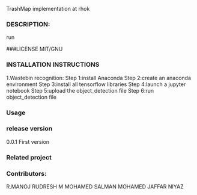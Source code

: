 TrashMap implementation at rhok
### DESCRIPTION:








run



###LICENSE
MIT/GNU

### INSTALLATION INSTRUCTIONS
1.Wastebin recognition: Step 1:install Anaconda
                       Step 2:create an anaconda environment
                       Step 3:install all tensorflow libraries
                       Step 4:launch a jupyter notebook
                       Step 5:upload the object_detection file
                       Step 6:run object_detection file
                     
   
   
   
   
   
  ### Usage
  
  
  
  
  
  
  
  
  
  
  
  
   
  
  
  
  
  
  
  
  
  
  
  ### release version
  0.0.1 First version
  
  ### Related project
  
  
  
  
  
  
  
  ### Contributors:
  R.MANOJ
  RUDRESH M
  MOHAMED SALMAN
  MOHAMED JAFFAR NIYAZ
  
  
  
  
  
  
  
  
  
  
  
   
                     
                     

